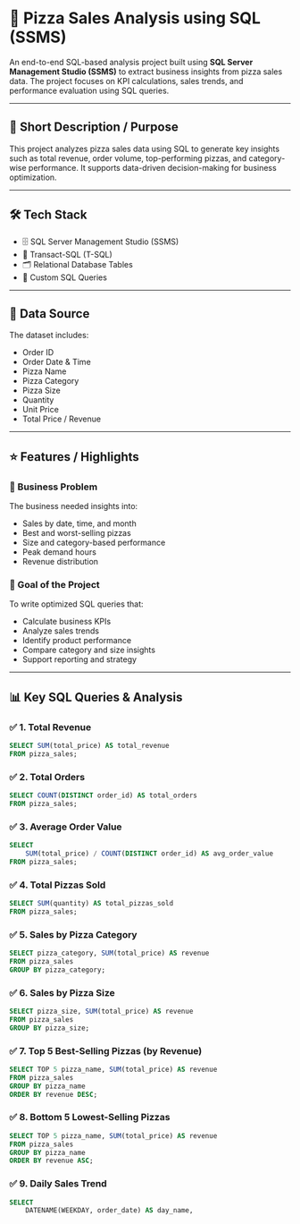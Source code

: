 # 🍕 Pizza Sales Analysis using SQL (SSMS)

An end-to-end SQL-based analysis project built using **SQL Server Management Studio (SSMS)** to extract business insights from pizza sales data. The project focuses on KPI calculations, sales trends, and performance evaluation using SQL queries.

---

## 📌 Short Description / Purpose

This project analyzes pizza sales data using SQL to generate key insights such as total revenue, order volume, top-performing pizzas, and category-wise performance. It supports data-driven decision-making for business optimization.

---

## 🛠️ Tech Stack

- 🗄️ SQL Server Management Studio (SSMS)  
- 🧮 Transact-SQL (T-SQL)  
- 🗂️ Relational Database Tables  
- 📝 Custom SQL Queries

---

## 📂 Data Source

The dataset includes:

- Order ID  
- Order Date & Time  
- Pizza Name  
- Pizza Category  
- Pizza Size  
- Quantity  
- Unit Price  
- Total Price / Revenue

---

## ⭐ Features / Highlights

### 🔹 Business Problem
The business needed insights into:  
- Sales by date, time, and month  
- Best and worst-selling pizzas  
- Size and category-based performance  
- Peak demand hours  
- Revenue distribution

### 🎯 Goal of the Project
To write optimized SQL queries that:  
- Calculate business KPIs  
- Analyze sales trends  
- Identify product performance  
- Compare category and size insights  
- Support reporting and strategy

---

## 📊 Key SQL Queries & Analysis

### ✅ 1. Total Revenue
```sql
SELECT SUM(total_price) AS total_revenue
FROM pizza_sales;
```

### ✅ 2. Total Orders
```sql
SELECT COUNT(DISTINCT order_id) AS total_orders
FROM pizza_sales;
```

### ✅ 3. Average Order Value
```sql
SELECT 
    SUM(total_price) / COUNT(DISTINCT order_id) AS avg_order_value
FROM pizza_sales;
```

### ✅ 4. Total Pizzas Sold
```sql
SELECT SUM(quantity) AS total_pizzas_sold
FROM pizza_sales;
```

### ✅ 5. Sales by Pizza Category
```sql
SELECT pizza_category, SUM(total_price) AS revenue
FROM pizza_sales
GROUP BY pizza_category;
```

### ✅ 6. Sales by Pizza Size
```sql
SELECT pizza_size, SUM(total_price) AS revenue
FROM pizza_sales
GROUP BY pizza_size;
```

### ✅ 7. Top 5 Best-Selling Pizzas (by Revenue)
```sql
SELECT TOP 5 pizza_name, SUM(total_price) AS revenue
FROM pizza_sales
GROUP BY pizza_name
ORDER BY revenue DESC;
```

### ✅ 8. Bottom 5 Lowest-Selling Pizzas
```sql
SELECT TOP 5 pizza_name, SUM(total_price) AS revenue
FROM pizza_sales
GROUP BY pizza_name
ORDER BY revenue ASC;
```

### ✅ 9. Daily Sales Trend
```sql
SELECT 
    DATENAME(WEEKDAY, order_date) AS day_name,
